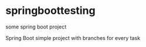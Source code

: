 # springboottesting
some spring boot project

Spring Boot simple project with branches for every task 
